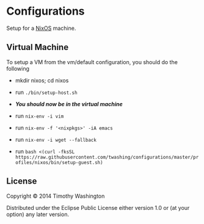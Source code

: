 # Configurations

Setup for a [NixOS](nixos.org) machine.

## Virtual Machine 

To setup a VM from the vm/default configuration, you should do the following

- mkdir nixos; cd nixos
- run `./bin/setup-host.sh`

- ***You should now be in the virtual machine***
- run `nix-env -i vim`
- run `nix-env -f '<nixpkgs>' -iA emacs`
- run `nix-env -i wget --fallback`
- run `bash <(curl -fksSL https://raw.githubusercontent.com/twashing/configurations/master/profiles/nixos/bin/setup-guest.sh)` 


## License

Copyright © 2014 Timothy Washington

Distributed under the Eclipse Public License either version 1.0 or (at
your option) any later version.

